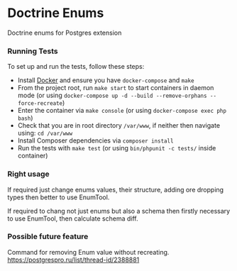 # Doctrine Enums
Doctrine enums for Postgres extension

### Running Tests

To set up and run the tests, follow these steps:

- Install [Docker](https://www.docker.com/) and ensure you have `docker-compose` and `make`
- From the project root, run `make start` to start containers in daemon mode (or using `docker-compose up -d --build --remove-orphans --force-recreate`)
- Enter the container via `make console` (or using `docker-compose exec php bash`)
- Check that you are in root directory `/var/www`, if neither then navigate using: `cd /var/www`
- Install Composer dependencies via `composer install`
- Run the tests with `make test` (or using `bin/phpunit -c tests/` inside container)

### Right usage

If required just change enums values, their structure, adding ore dropping types then better to use EnumTool.

If required to chang not just enums but also a schema then firstly necessary to use EnumTool, then calculate schema diff.

### Possible future feature
Command for removing Enum value without recreating.
https://postgrespro.ru/list/thread-id/2388881
